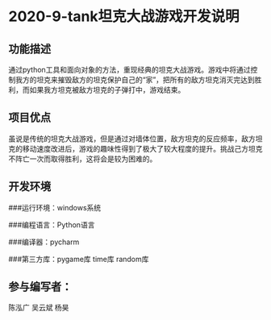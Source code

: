 2020-9-tank坦克大战游戏开发说明
===
功能描述
---
通过python工具和面向对象的方法，重现经典的坦克大战游戏。游戏中将通过控制我方的坦克来摧毁敌方的坦克保护自己的“家”，把所有的敌方坦克消灭完达到胜利，而如果我方坦克被敌方坦克的子弹打中，游戏结束。

项目优点
---
虽说是传统的坦克大战游戏，但是通过对墙体位置，敌方坦克的反应频率，敌方坦克的移动速度改进后，游戏的趣味性得到了极大了较大程度的提升。挑战己方坦克不阵亡一次而取得胜利，这将会是较为困难的。

开发环境
---
###运行环境：windows系统

###编程语言：Python语言

###编译器：pycharm

###第三方库：pygame库 time库 random库

参与编写者：
---
陈泓广 吴云斌 杨昊
